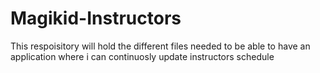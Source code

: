 # Magikid-Instructors
This respoisitory will hold the different files needed to be able to have an application where i can continuosly update instructors schedule
